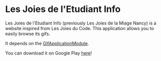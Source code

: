# Les Joies de l'Etudiant Info
Les Joies de l'Etudiant Info (previously Les Joies de la Miage Nancy) is a website inspired from Les Joies du Code.
This application allows you to easily browse its gifs.

It depends on the [GifApplicationModule](https://github.com/chteuchteu/Gif-Application-Module).

You can download it on Google Play [here](https://play.google.com/store/apps/details?id=com.chteuchteu.lesjoiesdeletudiantinfo)!
